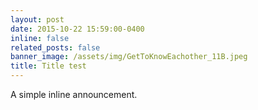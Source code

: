 ```yaml
---
layout: post
date: 2015-10-22 15:59:00-0400
inline: false
related_posts: false
banner_image: /assets/img/GetToKnowEachother_11B.jpeg
title: Title test
---
```


A simple inline announcement.
